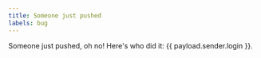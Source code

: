 ```yaml
---
title: Someone just pushed
labels: bug
---
```

Someone just pushed, oh no! Here's who did it: {{ payload.sender.login }}.
